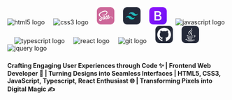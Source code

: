 <div align="left">
  <img src="https://cdn.jsdelivr.net/gh/devicons/devicon/icons/html5/html5-original.svg" height="40" alt="html5 logo"  />
  <img width="12" />
  <img src="https://cdn.jsdelivr.net/gh/devicons/devicon/icons/css3/css3-original.svg" height="40" alt="css3 logo"  />
  <img width="12" />
  <img src="https://github.com/tandpfun/skill-icons/raw/main/icons/Sass.svg" height="40" alt="sass logo"  />
  <img width="12" />
  <img src="https://github.com/tandpfun/skill-icons/raw/main/icons/TailwindCSS-Dark.svg" height="40" alt="tailwind logo"  />
  <img width="12" />
  <img src="https://github.com/tandpfun/skill-icons/raw/main/icons/Bootstrap.svg" height="40" alt="bootstrap logo"  />
  <img width="12" />
  <img src="https://cdn.jsdelivr.net/gh/devicons/devicon/icons/javascript/javascript-original.svg" height="40" alt="javascript logo"  />
  <img width="12" />
  <img src="https://cdn.jsdelivr.net/gh/devicons/devicon/icons/typescript/typescript-original.svg" height="40" alt="typescript logo"  />
  <img width="12" />
  <img src="https://cdn.jsdelivr.net/gh/devicons/devicon/icons/react/react-original.svg" height="40" alt="react logo"  />
  <img width="12" />
  <img src="https://cdn.jsdelivr.net/gh/devicons/devicon/icons/git/git-original.svg" height="40" alt="git logo"  />
  <img width="12" />
  <img src="https://github.com/tandpfun/skill-icons/raw/main/icons/Github-Dark.svg" height="40" alt="github logo"  />
  <img width="12" />
  <img src="https://github.com/tandpfun/skill-icons/raw/main/icons/Java-Dark.svg" height="40" alt="java logo"  />
  <img width="12" />
  <img src="https://cdn.jsdelivr.net/gh/devicons/devicon/icons/jquery/jquery-original.svg" height="40" alt="jquery logo"  />
</div>

###

<h4 align="left">Crafting Engaging User Experiences through Code ✨ | Frontend Web Developer 🚀 | Turning Designs into Seamless Interfaces | HTML5, CSS3, JavaScript, Typescript, React Enthusiast 🌐 | Transforming Pixels into Digital Magic ✍️</h4>

###
